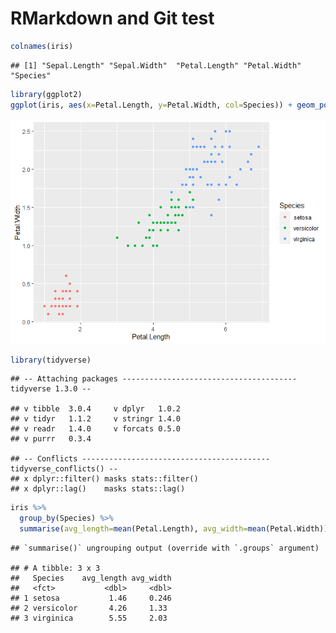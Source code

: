RMarkdown and Git test
================

``` r
colnames(iris)
```

    ## [1] "Sepal.Length" "Sepal.Width"  "Petal.Length" "Petal.Width"  "Species"

``` r
library(ggplot2)
ggplot(iris, aes(x=Petal.Length, y=Petal.Width, col=Species)) + geom_point()
```

![](RMkdwnGtHbTest_files/figure-gfm/unnamed-chunk-1-1.png)<!-- -->

``` r
library(tidyverse)
```

    ## -- Attaching packages --------------------------------------- tidyverse 1.3.0 --

    ## v tibble  3.0.4     v dplyr   1.0.2
    ## v tidyr   1.1.2     v stringr 1.4.0
    ## v readr   1.4.0     v forcats 0.5.0
    ## v purrr   0.3.4

    ## -- Conflicts ------------------------------------------ tidyverse_conflicts() --
    ## x dplyr::filter() masks stats::filter()
    ## x dplyr::lag()    masks stats::lag()

``` r
iris %>%
  group_by(Species) %>%
  summarise(avg_length=mean(Petal.Length), avg_width=mean(Petal.Width))
```

    ## `summarise()` ungrouping output (override with `.groups` argument)

    ## # A tibble: 3 x 3
    ##   Species    avg_length avg_width
    ##   <fct>           <dbl>     <dbl>
    ## 1 setosa           1.46     0.246
    ## 2 versicolor       4.26     1.33 
    ## 3 virginica        5.55     2.03
